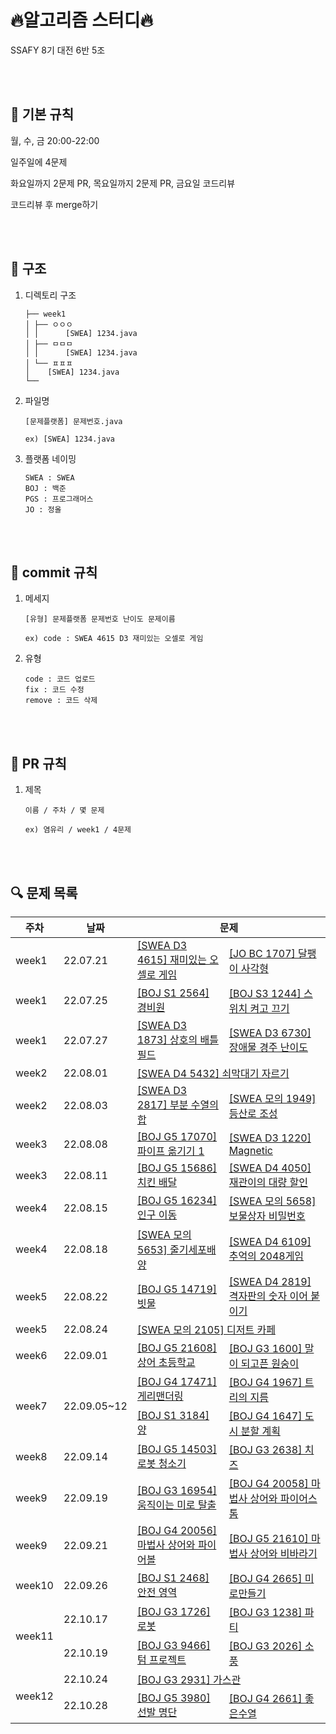 # 🔥알고리즘 스터디🔥

SSAFY 8기 대전 6반 5조    

<br><br>

## 📌 기본 규칙

월, 수, 금 20:00-22:00  

일주일에 4문제  

화요일까지 2문제 PR, 목요일까지 2문제 PR, 금요일 코드리뷰  

코드리뷰 후 merge하기

<br><br>

## 📁 구조

1. 디렉토리 구조
	```
	├── week1
	│ ├── ㅇㅇㅇ 
	│ │ 	 [SWEA] 1234.java
	│ ├── ㅁㅁㅁ
	│ │ 	 [SWEA] 1234.java
	│ └── ㅍㅍㅍ
	│	 [SWEA] 1234.java
	└── 
	```  

2. 파일명
	```
	[문제플랫폼] 문제번호.java
  
	ex) [SWEA] 1234.java
	```  

3. 플랫폼 네이밍
	```
	SWEA : SWEA
	BOJ : 백준
	PGS : 프로그래머스
	JO : 정올
	```

<br><br>

## 📝 commit 규칙

1. 메세지
	```
	[유형] 문제플랫폼 문제번호 난이도 문제이름
  
	ex) code : SWEA 4615 D3 재미있는 오셀로 게임
	```  
	
2. 유형
	```
	code : 코드 업로드
	fix : 코드 수정
	remove : 코드 삭제
	```
  
<br><br>

## 📢 PR 규칙

1. 제목  

	 ```
	 이름 / 주차 / 몇 문제
   
	 ex) 염유리 / week1 / 4문제
	 ```  
	 
<br><br>

## 🔍 문제 목록

<table>
	<thead>
		<tr>
			<th>주차</th>
			<th>날짜</th>
			<th colspan="2">문제</th>
		</tr>
	</thead>
	<tbody>
		<tr>
			<td>week1</td>
			<td>22.07.21</td>
			<td><a href="https://swexpertacademy.com/main/code/problem/problemDetail.do?contestProbId=AWQmA4uK8ygDFAXj">[SWEA D3 4615] 재미있는 오셀로 게임</a></td>
			<td><a href="http://www.jungol.co.kr/bbs/board.php?bo_table=pbank&wr_id=980&sca=99&sfl=wr_subject&stx=%EB%8B%AC%ED%8C%BD%EC%9D%B4">[JO BC 1707] 달팽이 사각형</a></td>
		</tr>
		<tr>
			<td>week1</td>
			<td>22.07.25</td>
			<td><a href="https://www.acmicpc.net/problem/2564">[BOJ S1 2564] 경비원</a></td>
			<td><a href="https://www.acmicpc.net/problem/1244">[BOJ S3 1244] 스위치 켜고 끄기</a></td>
		</tr>
		<tr>
			<td>week1</td>
			<td>22.07.27</td>
			<td><a href="https://swexpertacademy.com/main/code/problem/problemDetail.do?contestProbId=AV5LyE7KD2ADFAXc">[SWEA D3 1873] 상호의 배틀필드</a></td>
			<td><a href="https://swexpertacademy.com/main/code/problem/problemDetail.do?contestProbId=AWefy5x65PoDFAUh#none">[SWEA D3 6730] 장애물 경주 난이도</a></td>
		</tr>
		<tr>
			<td>week2</td>
			<td>22.08.01</td>
			<td colspan="2"><a href="https://swexpertacademy.com/main/code/problem/problemDetail.do?contestProbId=AWVl47b6DGMDFAXm">[SWEA D4 5432] 쇠막대기 자르기</a></td>
		</tr>
		<tr>
			<td>week2</td>
			<td>22.08.03</td>
			<td><a href="https://swexpertacademy.com/main/code/problem/problemDetail.do?contestProbId=AV7IzvG6EksDFAXB">[SWEA D3 2817] 부분 수열의 합</a></td>
			<td><a href="https://swexpertacademy.com/main/code/problem/problemDetail.do?contestProbId=AV5PoOKKAPIDFAUq">[SWEA 모의 1949] 등산로 조성</a></td>
		</tr>
		<tr>
			<td>week3</td>
			<td>22.08.08</td>
			<td><a href="https://www.acmicpc.net/problem/17070">[BOJ G5 17070] 파이프 옮기기 1</a></td>
			<td><a href="https://swexpertacademy.com/main/code/problem/problemDetail.do?contestProbId=AV14hwZqABsCFAYD">[SWEA D3 1220] Magnetic</a></td>
		</tr>
		<tr>
			<td>week3</td>
			<td>22.08.11</td>
			<td><a href="https://www.acmicpc.net/problem/15686">[BOJ G5 15686] 치킨 배달</a></td>
			<td><a href="https://swexpertacademy.com/main/code/problem/problemDetail.do?contestProbId=AWIseXoKEUcDFAWN">[SWEA D4 4050] 재관이의 대량 할인</a></td>
		</tr>
		<tr>
			<td>week4</td>
			<td>22.08.15</td>
			<td><a href="https://www.acmicpc.net/problem/16234">[BOJ G5 16234] 인구 이동</a></td>
			<td><a href="https://swexpertacademy.com/main/code/problem/problemDetail.do?contestProbId=AWXRUN9KfZ8DFAUo">[SWEA 모의 5658] 보물상자 비밀번호</a></td>
		</tr>
		<tr>
			<td>week4</td>
			<td>22.08.18</td>
			<td><a href="https://swexpertacademy.com/main/code/problem/problemDetail.do?contestProbId=AWXRJ8EKe48DFAUo">[SWEA 모의 5653] 줄기세포배양</a></td>
			<td><a href="https://swexpertacademy.com/main/code/problem/problemDetail.do?contestProbId=AWbrg9uabZsDFAWQ">[SWEA D4 6109] 추억의 2048게임</a></td>
		</tr>
		<tr>
			<td>week5</td>
			<td>22.08.22</td>
			<td><a href="https://www.acmicpc.net/problem/14719">[BOJ G5 14719] 빗물</a></td>
			<td><a href="https://swexpertacademy.com/main/code/problem/problemDetail.do?contestProbId=AV7I5fgqEogDFAXB">[SWEA D4 2819] 격자판의 숫자 이어 붙이기</a></td>
		</tr>
		<tr>
			<td>week5</td>
			<td>22.08.24</td>
			<td colspan="2" ><a href="https://swexpertacademy.com/main/code/problem/problemDetail.do?contestProbId=AV5VwAr6APYDFAWu">[SWEA 모의 2105] 디저트 카페</a></td>
		</tr>
		<tr>
			<td>week6</td>
			<td>22.09.01</td>
			<td><a href="https://www.acmicpc.net/problem/21608">[BOJ G5 21608] 상어 초등학교</a></td>
			<td><a href="https://www.acmicpc.net/problem/1600">[BOJ G3 1600] 말이 되고픈 원숭이</a></td>
		</tr>
		<tr>
			<td rowspan="2">week7</td>
			<td rowspan="2">22.09.05~12</td>
			<td><a href="https://www.acmicpc.net/problem/17471">[BOJ G4 17471] 게리맨더링</a></td>
			<td><a href="https://www.acmicpc.net/problem/1967">[BOJ G4 1967] 트리의 지름</a></td>
		</tr>
		<tr>
			<td><a href="https://www.acmicpc.net/problem/3184">[BOJ S1 3184] 양</a></td>
			<td><a href="https://www.acmicpc.net/problem/1647">[BOJ G4 1647] 도시 분할 계획</a></td>
		</tr>
		<tr>
			<td>week8</td>
			<td>22.09.14</td>
			<td><a href="https://www.acmicpc.net/problem/14503">[BOJ G5 14503] 로봇 청소기</a></td>
			<td><a href="https://www.acmicpc.net/problem/2638">[BOJ G3 2638] 치즈</a></td>
		</tr>
		<tr>
			<td>week9</td>
			<td>22.09.19</td>
			<td><a href="https://www.acmicpc.net/problem/16954">[BOJ G3 16954] 움직이는 미로 탈출</a></td>
			<td><a href="https://www.acmicpc.net/problem/20058">[BOJ G4 20058] 마법사 상어와 파이어스톰</a></td>
		</tr>
		<tr>
			<td>week9</td>
			<td>22.09.21</td>
			<td><a href="https://www.acmicpc.net/problem/20056">[BOJ G4 20056] 마법사 상어와 파이어볼</a></td>
			<td><a href="https://www.acmicpc.net/problem/21610">[BOJ G5 21610] 마법사 상어와 비바라기</a></td>
		</tr>
		<tr>
			<td>week10</td>
			<td>22.09.26</td>
			<td><a href="https://www.acmicpc.net/problem/2468">[BOJ S1 2468] 안전 영역</a></td>
			<td><a href="https://www.acmicpc.net/problem/2665">[BOJ G4 2665] 미로만들기</a></td>
		</tr>
		<tr>
			<td rowspan="2">week11</td>
			<td>22.10.17</td>
			<td><a href="https://www.acmicpc.net/problem/1726">[BOJ G3 1726] 로봇</a></td>
			<td><a href="https://www.acmicpc.net/problem/1238">[BOJ G3 1238] 파티</a></td>
		</tr>
		<tr>
			<td>22.10.19</td>
			<td><a href="https://www.acmicpc.net/problem/9466">[BOJ G3 9466] 텀 프로젝트</a></td>
			<td><a href="https://www.acmicpc.net/problem/2026">[BOJ G3 2026] 소풍</a></td>
		</tr>
		<tr>
			<td rowspan="2">week12</td>
			<td>22.10.24</td>
			<td colspan="2" ><a href="https://www.acmicpc.net/problem/2931">[BOJ G3 2931] 가스관</a></td>
		</tr>
		<tr>
			<td>22.10.28</td>
			<td><a href="https://www.acmicpc.net/problem/3980">[BOJ G5 3980] 선발 명단</a></td>
			<td><a href="https://www.acmicpc.net/problem/2661">[BOJ G4 2661] 좋은수열</a></td>
		</tr>
	</tbody>
</table>
